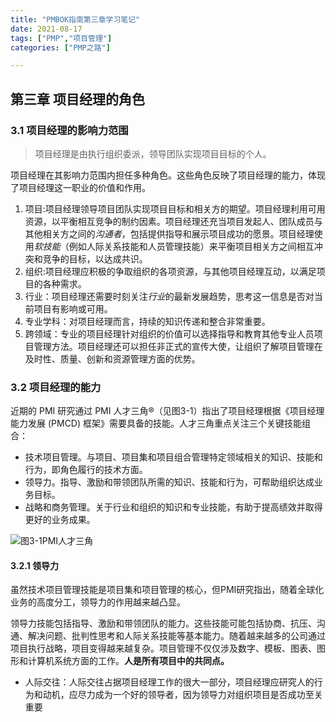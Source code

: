 ```yaml
---
title: "PMBOK指南第三章学习笔记"
date: 2021-08-17
tags: ["PMP","项目管理"]
categories: ["PMP之路"]

---
```


## 第三章 项目经理的角色

### 3.1 项目经理的影响力范围

> 项目经理是由执行组织委派，领导团队实现项目目标的个人。

项目经理在其影响力范围内担任多种角色。这些角色反映了项目经理的能力，体现了项目经理这一职业的价值和作用。

1. 项目:项目经理领导项目团队实现项目目标和相关方的期望。项目经理利用可用资源，以平衡相互竞争的制约因素。项目经理还充当项目发起人、团队成员与其他相关方之间的*沟通者*，包括提供指导和展示项目成功的愿景。项目经理使用*软技能*（例如人际关系技能和人员管理技能）来平衡项目相关方之间相互冲突和竞争的目标，以达成共识。
2. 组织:项目经理应积极的争取组织的各项资源，与其他项目经理互动，以满足项目的各种需求。
3. 行业：项目经理还需要时刻关注*行业*的最新发展趋势，思考这一信息是否对当前项目有影响或可用。
4. 专业学科：对项目经理而言，持续的知识传递和整合非常重要。
5. 跨领域：专业的项目经理针对组织的价值可以选择指导和教育其他专业人员项目管理方法。项目经理还可以担任非正式的宣传大使，让组织了解项目管理在及时性、质量、创新和资源管理方面的优势。

### 3.2 项目经理的能力

近期的 PMI 研究通过 PMI 人才三角®（见图3-1）指出了项目经理根据《项目经理能力发展 (PMCD) 框架》需要具备的技能。人才三角重点关注三个关键技能组合：

- 技术项目管理。与项目、项目集和项目组合管理特定领域相关的知识、技能和行为，即角色履行的技术方面。
- 领导力。指导、激励和带领团队所需的知识、技能和行为，可帮助组织达成业务目标。
- 战略和商务管理。关于行业和组织的知识和专业技能，有助于提高绩效并取得更好的业务成果。

![图3-1PMI人才三角](https://cdn.jsdelivr.net/gh/zhang-ru/imagebed@main/img/图3-1PMI人才三角.jpg)

#### 3.2.1 领导力

虽然技术项目管理技能是项目集和项目管理的核心，但PMI研究指出，随着全球化业务的高度分工，领导力的作用越来越凸显。

领导力技能包括指导、激励和带领团队的能力。这些技能可能包括协商、抗压、沟通、解决问题、批判性思考和人际关系技能等基本能力。随着越来越多的公司通过项目执行战略，项目变得越来越复杂。项目管理不仅仅涉及数字、模板、图表、图形和计算机系统方面的工作。**人是所有项目中的共同点。**

- 人际交往：人际交往占据项目经理工作的很大一部分，项目经理应研究人的行为和动机，应尽力成为一个好的领导者，因为领导力对组织项目是否成功至关重要